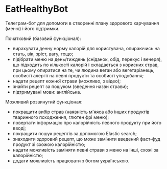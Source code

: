# EatHealthyBot

Телеграм-бот для допомоги в створенні плану здорового харчування (меню) і його підтримки.

Початковий (базовий функціонал):

- вирахувати денну норму калорій для користувача, опираючись на стать, вік, зріст, вагу, тощо;
- підібрати меню на день/тиждень (сніданок, обід, перекус і вечеря), що підходить по кількості калорій і складається з корисних страв, при цьому опиратися на те, чи людина веган або вегетаріанець, особисті алергії на певні продукти та особисті уподобання;
- надати рецепт кожної страви (можливо, з відео);
- знайти рецепт за пошуком (введення назви страви);
- підтримувані мови: англійська.

Можливий розвинутий функціонал:

- покращити вибір страв (наявність м'яяса або інших продуктів тваринного походження, глютен фрі меню);
- повертати інформацію про калорійність певного продукту при його вводі;
- покращити пошук рецептів за допомогою Elastic search;
- знаходити здоровий рецепт, що може замінити введений фаст-фуд продукт зі схожою калорійністю;
- надати можливість заміняти певні страви з меню на інші, схожі за калорійністю;
- додати можливість працювати з ботом українською.
